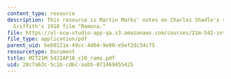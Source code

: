 ```yaml
---
content_type: resource
description: This resource is Martin Marks' notes on Charles Shadle's score for D.W.
  Griffith's 1910 film "Ramona."
file: https://ol-ocw-studio-app-qa.s3.amazonaws.com/courses/21m-542-interdisciplinary-approaches-to-musical-time-january-iap-2010/28c7a63c5c1bcd6caab5071469455425_MIT21M_542IAP10_c10_ramo.pdf
file_type: application/pdf
parent_uid: beb0121e-49cc-4d84-9e80-e5ef2dc34c75
resourcetype: Document
title: MIT21M_542IAP10_c10_ramo.pdf
uid: 28c7a63c-5c1b-cd6c-aab5-071469455425
---
```

